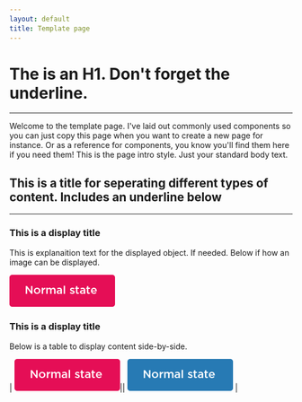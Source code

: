 ```yaml
---
layout: default
title: Template page
---
```

# The is an H1. Don't forget the underline. 
---

Welcome to the template page. I've laid out commonly used components so you can just copy this page when you want to create a new page for instance. Or as a reference for components, you know you'll find them here if you need them!
This is the page intro style. Just your standard body text.


## This is a title for seperating different types of content. Includes an underline below
---

### This is a display title
This is explanaition text for the displayed object. If needed. Below if how an image can be displayed.

![](components/img/button-primary.png)

### This is a display title
Below is a table to display content side-by-side.

| ![](components/img/button-primary.png)|| ![](components/img/button-secondary.png) |
